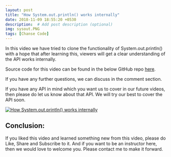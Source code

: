 ```yaml
---
layout: post
title: "How System.out.println() works internally"
date: 2018-11-09 18:55:20 +0530
description:  # Add post description (optional)
img: sysout.PNG
tags: [Chanse Code]
---
```

In this video we have tried to clone the functionality of System.out.println() with a hope that after learning this, viewers will get a clear understanding of the API works internally.

Source code for this video can be found in the below GitHub repo [here](https://github.com/ChanSek/ChanseCode).

If you have any further questions, we can discuss in the comment section.

If you have any API in mind which you want us to cover in our future videos, then please do let us know about that API. We will try our best to cover the API soon.

[![How System.out.println() works internally](https://chansek.github.io/assets/img/sysout.PNG)](https://www.youtube.com/watch?v=1wdn-UvP2Qc)

## Conclusion:
If you liked this video and learned something new from this video, please do Like, Share and Subscribe to it. And if you want to be an instructor here, then we would love to welcome you. Please contact me to make it forward.